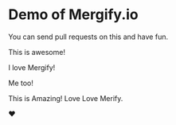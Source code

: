 # Demo of Mergify.io

You can send pull requests on this and have fun.

This is awesome!

I love Mergify!

Me too!

This is Amazing! Love Love Merify.

:heart:

